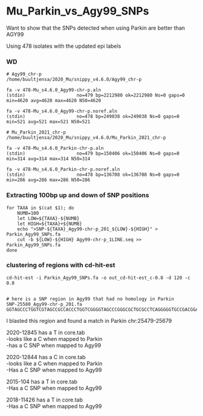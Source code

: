 # Mu_Parkin_vs_Agy99_SNPs

Want to show that the SNPs detected when using Parkin are better than AGY99

Using 478 isolates with the updated epi labels

### WD

    # Agy99_chr-p
    /home/buultjensa/2020_Mu/snippy_v4.6.0/Agy99_chr-p
    
    fa -v 478-Mu_s4.6.0_Agy99-chr-p.aln
    (stdin)                   no=479 bp=2212980 ok=2212980 Ns=0 gaps=0 min=4620 avg=4620 max=4620 N50=4620
    
    fa -v 478-Mu_s4.6.0_Agy99-chr-p.noref.aln
    (stdin)                   no=478 bp=249038 ok=249038 Ns=0 gaps=0 min=521 avg=521 max=521 N50=521

    # Mu_Parkin_2021_chr-p
    /home/buultjensa/2020_Mu/snippy_v4.6.0/Mu_Parkin_2021_chr-p

    fa -v 478-Mu_s4.6.0_Parkin-chr-p.aln
    (stdin)                   no=479 bp=150406 ok=150406 Ns=0 gaps=0 min=314 avg=314 max=314 N50=314

    fa -v 478-Mu_s4.6.0_Parkin-chr-p.noref.aln
    (stdin)                   no=478 bp=136708 ok=136708 Ns=0 gaps=0 min=286 avg=286 max=286 N50=286
    
### Extracting 100bp up and down of SNP positions

    for TAXA in $(cat $1); do
        NUMB=100
        let LOW=${TAXA}-${NUMB}
        let HIGH=${TAXA}+${NUMB}        
        echo ">SNP-${TAXA}_Agy99-chr-p_201_${LOW}-${HIGH}" > Parkin_Agy99_SNPs.fa     
        cut -b ${LOW}-${HIGH} Agy99-chr-p_1LINE.seq >> Parkin_Agy99_SNPs.fa
    done 
    
### clustering of regions with cd-hit-est
    cd-hit-est -i Parkin_Agy99_SNPs.fa -o out_cd-hit-est_c-0.8 -d 120 -c 0.8
    
    
    # here is a SNP region in Agy99 that had no homology in Parkin
    SNP-25580_Agy99-chr-p_201.fa 
    GGTAGCCCTGGTCGTAGCCGCCACCCTGGTCGGGGTAGCCCGGGCGCTGCGCCTCAGGGGGTGCCGACGGAGCCGCGGGCGCTGAATAGGCGCCCTCGTCTTGGCGTGCGGGCTCGCGGCCGTATTCGCCGTAGCCCCCGTATCCGGGCTGACCGCCCGGCGGCTGGCCGTAGCCGCCACCCTGGCGGTAACCCTGGTCGT

I blasted this region and found a match in Parkin chr:25479-25679  

2020-12845 has a T in core.tab  
-looks like a C when mapped to Parkin  
-has a C SNP when mapped to Agy99  

2020-12844 has a C in core.tab  
-looks like a C when mapped to Parkin  
-Has a C SNP when mapped to Agy99  

2015-104 has a T in core.tab  
-Has a C SNP when mapped to Agy99  

2018-11426 has a T in core.tab  
-Has a C SNP when mapped to Agy99  





